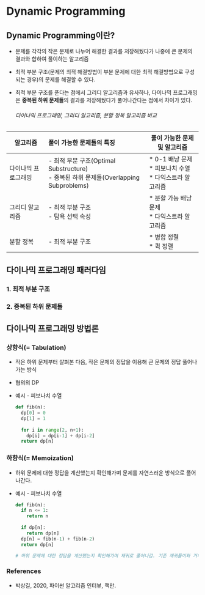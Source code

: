 # Dynamic Programming

## Dynamic Programming이란?

- 문제를 각각의 작은 문제로 나누어 해결한 결과를 저장해뒀다가 나중에 큰 문제의 결과와 합하여 풀이하는 알고리즘

- 최적 부분 구조(문제의 최적 해결방법이 부분 문제에 대한 최적 해결방법으로 구성되는 경우)의 문제를 해결할 수 있다.

- 최적 부분 구조를 푼다는 점에서 그리디 알고리즘과 유사하나, 다이나믹 프로그래밍은 **중복된 하위 문제들**의 결과를 저장해뒀다가 풀어나간다는 점에서 차이가 있다. 

  ###### 다이나믹 프로그래밍, 그리디 알고리즘, 분할 정복 알고리즘 비교

| 알고리즘            | 풀이 가능한 문제들의 특징              | 풀이 가능한 문제 및 알고리즘 |
| ------------------- | :------------------------------------- | ---------------------------- |
| 다이나믹 프로그래밍 | - 최적 부분 구조(Optimal Substructure)<br />- 중복된 하위 문제들(Overlapping Subproblems) | * 0-1 배낭 문제<br />* 피보나치 수열<br />* 다익스트라 알고리즘 |
| 그리디 알고리즘     | - 최적 부분 구조<br />- 탐욕 선택 속성       | * 분할 가능 배낭 문제<br />* 다익스트라 알고리즘 |
| 분할 정복           | - 최적 부분 구조                       | * 병합 정렬<br />* 퀵 정렬      |



## 다이나믹 프로그래밍 패러다임

### 1. 최적 부분 구조

### 2. 중복된 하위 문제들



## 다이나믹 프로그래밍 방법론

### 상향식(= Tabulation)

- 작은 하위 문제부터 살펴본 다음, 작은 문제의 정답을 이용해 큰 문제의 정답 풀어나가는 방식

- 협의의 DP

- 예시 - 피보나치 수열 

  ```python
  def fib(n):
    dp[0] = 0
    dp[1] = 1
    
    for i in range(2, n+1):
      dp[i] = dp[i-1] + dp[i-2]
   	return dp[n]
  ```

### 하향식(= Memoization)

- 하위 문제에 대한 정답을 계산했는지 확인해가며 문제를 자연스러운 방식으로 풀어 나간다. 

- 예시 - 피보나치 수열

  ```python
  def fib(n):
    if n <= 1:
      return n
    
    if dp[n]:
      return dp[n]
    dp[n] = fib(n-1) + fib(n-2)
    return dp[n]
  
  # 하위 문제에 대한 정답을 계산했는지 확인해가며 재귀로 풀어나감. 기존 재귀풀이와 거의 동일하면서도 이미 풀어봤는지 확인하여 재활용하는 효율적인 방식이다.
  ```





### References

- 박상길, 2020, 파이썬 알고리즘 인터뷰, 책만.



